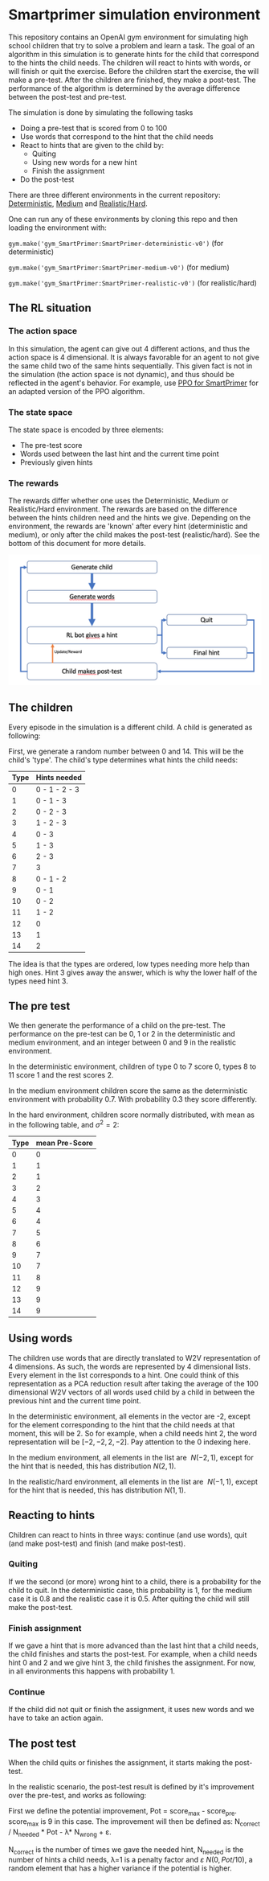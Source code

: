# Smartprimer simulation environment

This repository contains an OpenAI gym environment for simulating high school children that try to solve a problem and
learn a task. The goal of an algorithm in this simulation is to generate hints for the child that correspond to the
hints the child needs. The children will react to hints with words, or will finish or quit the exercise. Before the
children start the exercise, the will make a pre-test. After the children are finished, they make a post-test. The
performance of the algorithm is determined by the average difference between the post-test and pre-test.


The simulation is done by simulating the following tasks
* Doing a pre-test that is scored from 0 to 100
* Use words that correspond to the hint that the child needs
* React to hints that are given to the child by:
    * Quiting
    * Using new words for a new hint
    * Finish the assignment
* Do the post-test

There are three different environments in the current repository: [Deterministic](gym_SmartPrimer/envs/Deterministic), [Medium](gym_SmartPrimer/envs/Medium) and
[Realistic/Hard](gym_SmartPrimer/envs/Realistic_Hard).

One can run any of these environments by cloning this repo and then loading the environment with:

`gym.make('gym_SmartPrimer:SmartPrimer-deterministic-v0')` (for deterministic)

`gym.make('gym_SmartPrimer:SmartPrimer-medium-v0')` (for medium)

`gym.make('gym_SmartPrimer:SmartPrimer-realistic-v0')` (for realistic/hard)

## The RL situation
### The action space
In this simulation, the agent can give out 4 different actions, and thus the action space is 4 dimensional. It is always
favorable for an agent to not give the same child two of the same hints sequentially. This given fact is not in the
simulation (the action space is not dynamic), and thus should be reflected in the agent's behavior. For example, use
[PPO for SmartPrimer](gym_SmartPrimer/agents/ppo_agentSmartPrimer.py) for an adapted version of the PPO
algorithm.

### The state space
The state space is encoded by three elements:
* The pre-test score
* Words used between the last hint and the current time point
* Previously given hints

### The rewards
The rewards differ whether one uses the Deterministic, Medium or Realistic/Hard environment. The rewards are based
on the difference between the hints children need and the hints we give. Depending on the environment, the rewards are
'known' after every hint (deterministic and medium), or only after the child makes the post-test (realistic/hard). See
the bottom of this document for more details.

![overview](Overview.png)


## The children
Every episode in the simulation is a different child. A child is generated as following:

First, we generate a random number between 0 and 14. This will be the child's 'type'. The child's type
determines what hints the child needs:

| Type | Hints needed  |
|------|---------------|
| 0    | 0 - 1 - 2 - 3 |
| 1    | 0 - 1 - 3     |
| 2    | 0 - 2 - 3     |
| 3    | 1 - 2 - 3     |
| 4    | 0 - 3         |
| 5    | 1 - 3         |
| 6    | 2 - 3         |
| 7    | 3             |
| 8    | 0 - 1 - 2     |
| 9    | 0 - 1         |
| 10   | 0 - 2         |
| 11   | 1 - 2         |
| 12   | 0             |
| 13   | 1             |
| 14   | 2             |

The idea is that the types are ordered, low types needing more help than high ones. Hint 3 gives away the answer,
which is why the lower half of the types need hint 3.


## The pre test
We then generate the performance of a child on the pre-test. The performance on the pre-test can be 0, 1 or 2 in the
deterministic and medium environment, and an integer between 0 and 9 in the realistic environment.

In the deterministic environment, children of type 0 to 7 score 0, types 8 to 11 score 1 and the rest scores 2.

In the medium environment children score the same as the deterministic environment with probability 0.7. With probability
0.3 they score differently.

In the hard environment, children score normally distributed, with mean as in the following table, and $\sigma^2=2$:

| Type | mean Pre-Score  |
|------|-----------------|
| 0    | 0               |
| 1    | 1               |
| 2    | 1               |
| 3    | 2               |
| 4    | 3               |
| 5    | 4               |
| 6    | 4               |
| 7    | 5               |
| 8    | 6               |
| 9    | 7               |
| 10   | 7               |
| 11   | 8               |
| 12   | 9               |
| 13   | 9               |
| 14   | 9               |


## Using words
The children use words that are directly translated to W2V representation of 4 dimensions. As such, the words are represented
by 4 dimensional lists. Every element in the list corresponds to a hint. One could think of this representation as a PCA reduction
result after taking the average of the 100 dimensional W2V vectors of all words used child by a child in between the previous hint
and the current time point.

In the deterministic environment, all elements in the vector are -2, except for the element corresponding to the hint
that the child needs at that moment, this will be 2. So for example, when a child needs hint 2, the word representation will be
$[-2, -2, 2, -2]$. Pay attention to the 0 indexing here.

In the medium environment, all elements in the list are $~N(-2,1)$, except for the hint that is needed, this has distribution
$N(2,1)$.

In the realistic/hard environment, all elements in the list are $~N(-1,1)$, except for the hint that is needed, this has distribution
$N(1,1)$.


## Reacting to hints
Children can react to hints in three ways: continue (and use words), quit (and make post-test) and finish (and make post-test).

### Quiting
If we the second (or more) wrong hint to a child, there is a probability for the child to quit. In the deterministic case,
this probability is 1, for the medium case it is 0.8 and the realistic case it is 0.5. After quiting the child will still
make the post-test.

### Finish assignment
If we gave a hint that is more advanced than the last hint that a child needs, the child finishes and starts the post-test.
For example, when a child needs hint 0 and 2 and we give hint 3, the child finishes the assignment. For now, in all environments
this happens with probability 1.

### Continue
If the child did not quit or finish the assignment, it uses new words and we have to take an action again.

## The post test
When the child quits or finishes the assignment, it starts making the post-test.

In the realistic scenario, the post-test result is defined by it's improvement over the pre-test, and works as following:

First we define the potential improvement, Pot = score<sub>max</sub> - score<sub>pre</sub>. score<sub>max</sub> is 9 in this case. The improvement
will then be defined as: N<sub>correct</sub> / N<sub>needed</sub> * Pot - λ* N<sub>wrong</sub> + ε.

N<sub>correct</sub> is the number of times we gave the needed hint, N<sub>needed</sub> is the number of hints a child needs, λ=1 is a penalty factor and $ε~N(0,Pot/10)$, a
random element that has a higher variance if the potential is higher.